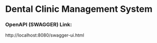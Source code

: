 # Dental Clinic Management System

### OpenAPI (SWAGGER) Link:
http://localhost:8080/swagger-ui.html
